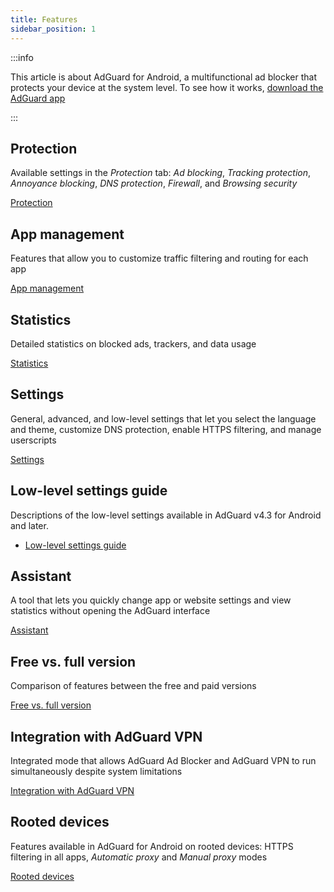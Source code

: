 ```yaml
---
title: Features
sidebar_position: 1
---
```


:::info

This article is about AdGuard for Android, a multifunctional ad blocker that protects your device at the system level. To see how it works, [download the AdGuard app](https://agrd.io/download-kb-adblock)

:::

## Protection

Available settings in the *Protection* tab: *Ad blocking*, *Tracking protection*, *Annoyance blocking*, *DNS protection*, *Firewall*, and *Browsing security*

[Protection](/adguard-for-android/features/protection/protection.md)

## App management

Features that allow you to customize traffic filtering and routing for each app

[App management](/adguard-for-android/features/app-management.md)

## Statistics

Detailed statistics on blocked ads, trackers, and data usage

[Statistics](/adguard-for-android/features/statistics.md)

## Settings

General, advanced, and low-level settings that let you select the language and theme, customize DNS protection, enable HTTPS filtering, and manage userscripts

[Settings](/adguard-for-android/features/settings.md)

## Low-level settings guide

Descriptions of the low-level settings available in AdGuard v4.3 for Android and later.

- [Low-level settings guide](/adguard-for-android/features/low-level-settings.md)

## Assistant

A tool that lets you quickly change app or website settings and view statistics without opening the AdGuard interface

[Assistant](/adguard-for-android/features/assistant.md)

## Free vs. full version

Comparison of features between the free and paid versions

[Free vs. full version](/adguard-for-android/features/free-vs-full.mdx)

## Integration with AdGuard VPN

Integrated mode that allows AdGuard Ad Blocker and AdGuard VPN to run simultaneously despite system limitations

[Integration with AdGuard VPN](/adguard-for-android/features/integration-with-vpn.md)

## Rooted devices

Features available in AdGuard for Android on rooted devices: HTTPS filtering in all apps, *Automatic proxy* and *Manual proxy* modes

[Rooted devices](/adguard-for-android/features/rooted.md)
